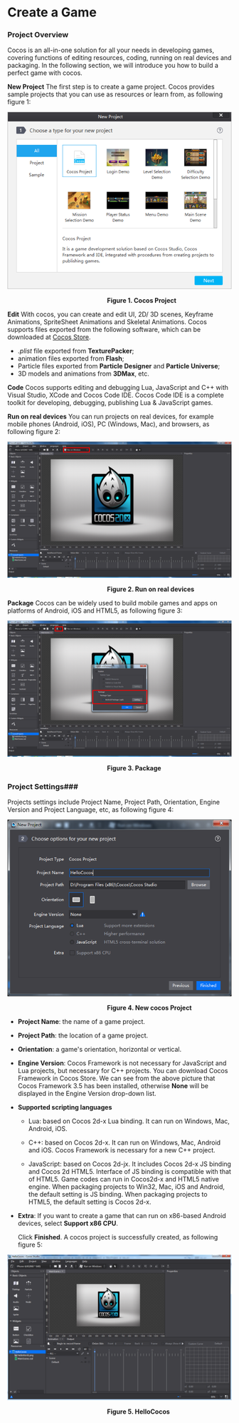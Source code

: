 # Create a Game #

### Project Overview ###

Cocos is an all-in-one solution for all your needs in developing games, covering functions of editing resources, coding, running on real devices and packaging. In the following section, we will introduce you how to build a perfect game with cocos. 

**New Project** The  first step is to create a game project. Cocos provides sample projects that you can use as resources or learn from, as following figure 1:

![image](res_en/image0001.png)

&emsp;&emsp;&emsp;&emsp;&emsp;&emsp;&emsp;&emsp;&emsp;&emsp;&emsp;&emsp;&emsp;&emsp;&emsp;&emsp;**Figure 1. Cocos Project**

**Edit** With cocos, you can create and edit UI, 2D/ 3D scenes, Keyframe Animations, SpriteSheet Animations and Skeletal Animations. Cocos supports files exported from the following software, which can be downloaded at [Cocos Store](http://store.cocos.com/).  

- *.plist* file exported from **TexturePacker**;
- animation files exported from **Flash**;
- Particle files exported from **Particle Designer** and **Particle Universe**; 
- 3D models and animations from **3DMax**, etc. 

**Code** Cocos supports editing and debugging Lua, JavaScript and C++ with Visual Studio, XCode and Cocos Code IDE. Cocos Code IDE is a complete toolkit for developing, debugging, publishing Lua & JavaScript games. 

**Run on real devices** You can run projects on real devices, for example mobile phones (Android, iOS), PC (Windows, Mac), and browsers, as following figure 2:

![image](res_en/image0003.png)

&emsp;&emsp;&emsp;&emsp;&emsp;&emsp;&emsp;&emsp;&emsp;&emsp;&emsp;&emsp;&emsp;&emsp;&emsp;&emsp;**Figure 2. Run on real devices**

**Package** Cocos can be widely used to build mobile games and apps on platforms of Android, iOS and HTML5, as following figure 3:

![image](res_en/image0004.png)

&emsp;&emsp;&emsp;&emsp;&emsp;&emsp;&emsp;&emsp;&emsp;&emsp;&emsp;&emsp;&emsp;&emsp;&emsp;&emsp;**Figure 3. Package**

### Project Settings###
 
Projects settings include Project Name, Project Path, Orientation, Engine Version and Project Language, etc, as following figure 4:

![image](res_en/image0005.png) 

&emsp;&emsp;&emsp;&emsp;&emsp;&emsp;&emsp;&emsp;&emsp;&emsp;&emsp;&emsp;&emsp;&emsp;&emsp;&emsp;**Figure 4. New cocos Project**

- **Project Name**: the name of a game project. 

- **Project Path**: the location of a game project. 

- **Orientation**: a game's orientation, horizontal or vertical. 

- **Engine Version**: Cocos Framework is not necessary for JavaScript and Lua projects, but necessary for C++ projects.  You can download Cocos Framework in Cocos Store. We can see from the above picture that Cocos Framework 3.5 has been installed, otherwise **None** will be displayed in the Engine Version drop-down list. 

- **Supported scripting languages**

     - Lua: based on Cocos 2d-x Lua binding. It can run on Windows, Mac, Android, iOS. 

    - C++: based on Cocos 2d-x. It can run on Windows, Mac, Android and iOS. Cocos Framework is necessary for a new C++ project. 

    - JavaScript: based on Cocos 2d-jx. It includes Cocos 2d-x JS binding and Cocos 2d HTML5. Interface of JS binding is compatible with that of HTML5. Game codes can run in Cocos2d-x and HTML5 native engine. When packaging projects to Win32, Mac, iOS and Android, the default setting is JS binding. When packaging projects to HTML5, the default setting is Cocos 2d-x. 

- **Extra**: If you want to create a game that can run on x86-based Android devices, select **Support x86 CPU**. 

   Click **Finished**. A cocos project is successfully created, as following figure 5:

![image](res_en/image0007.png)

&emsp;&emsp;&emsp;&emsp;&emsp;&emsp;&emsp;&emsp;&emsp;&emsp;&emsp;&emsp;&emsp;&emsp;&emsp;&emsp;**Figure 5. HelloCocos**
